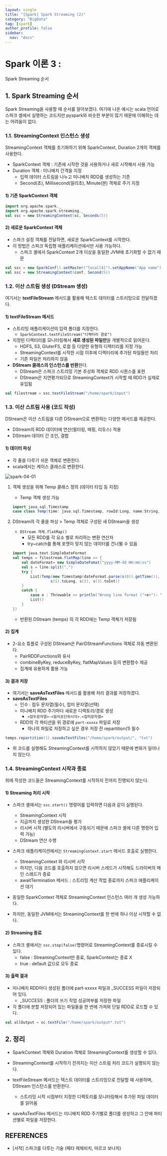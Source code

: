 ```yaml
---
layout: single
title: "[Spark] Spark Streaming (2)"
category: "BigData"
tag: [spark]
author_profile: false
sidebar:
  nav: "docs"
---
```


# Spark 이론 3 :
Spark Streaming 순서

## 1. Spark Streaming 순서

Spark Streaming을 사용할 때 순서를 알아보겠다. 여기에 나온 예시는 scala 언어로 스파크 셸에서 실행하는 코드지만 pyspark와 비슷한 부분이 많기 때문에 이해하는 데는 어려움이 없다.

### 1.1. StreamingContext 인스턴스 생성

StreamingContext 객체를 초기화하기 위해 SparkContext, Duration 2개의 객체를 사용한다.

- SparkContext 객체 : 기존에 시작한 것을 사용하거나 새로 시작해서 사용 가능
- Duration 객체 : 미니배치 간격을 지정
  - 입력 데이터 스트림을 나누고 미니배치 RDD를 생성하는 기준
  - Second(초), Millisecond(밀리초), Minute(분) 객체로 주기 지정

#### 1) 기존 SparkContext 객체

```scala
import org.apache.spark._
import org.apache.spark.streaming._
val ssc = new StreamingContext(sc, Seconds(5))
```

#### 2) 새로운 SparkContext 객체

- 스파크 설정 객체를 전달하면, 새로운 SparkContext를 시작한다.
- 이 방법은 스파크 독립형 애플리케이션에서만 사용 가능하다.
  - 스파크 셸에서 SparkContext 2개 이상을 동일한 JVM에 초기화할 수 없기 때문

```scala
val ssc = new SparkConf().setMaster("local[4]").setAppName("App name")
val ssc = new StreamingContext(conf, Second(5))
```

### 1.2. 이산 스트림 생성 (DStream 생성)

여기서는 **textFileStream** 메서드를 활용해 텍스트 데이터를 스트리밍으로 전달하겠다.

#### 1) **textFileStream** 메서드

- 스트리밍 애플리케이션의 입력 폴더를 지정한다.
  - `SparkContext.textFileStream("디렉터리 경로")`
- 지정된 디렉터리를 모니터링해서 **새로 생성된 파일만**을 개별적으로 읽어온다.
  - HDFS, S3, GluterFS, 로컬 등 다양한 유형의 디렉터리를 지정 가능
  - StreamingContext를 시작한 시점 이후에 디렉터리에 추가된 파일들만 처리
  - 기존 파일은 처리하지 않음
- **DStream 클래스의 인스턴스를 반환**한다.
  - DStream은 스파크 스트리밍 기본 추상화 객체로 RDD 시퀀스를 표현
  - DStream은 지연평가되므로 StreamingContext가 시작할 때 RDD가 실제로 유입됨

```scala
val filestream = ssc.textFileStream("/home/spark/input")
```

### 1.3. 이산 스트림 사용 (코드 작성)

DStream은 이산 스트림을 다른 DStream으로 변환하는 다양한 메서드를 제공한다.

- DStream의 RDD 데이터에 연산(필터링, 매핑, 리듀스) 적용
- DStream 데이터 간 조인, 결합

#### 1) 데이터 파싱

- 각 줄을 다루기 쉬운 객체로 변환한다.
- scala에서는 케이스 클래스로 변환한다.

![spark-04-01](https://raw.githubusercontent.com/hanalog/hanalog.github.io/gh-pages/images/2023-03-09-spark-04/spark-04-01.jpg)

1. 객체 생성을 위해 Temp 클래스 정의 (데이터 타입 등 지정)

   - Temp 객체 생성 가능

   ```scala
   import java.sql.Timestamp
   case class Temp(time: java.sql.Timestamp, rowId:Long, name:String, amount:Int)
   ```

2. DStream의 각 줄을 파싱 > Temp 객체로 구성된 새 DStream을 생성

   - `DStream 객체.flatMap()`
     - 모든 RDD를 각 요소 별로 처리하는 변환 연산자
     - try~catch를 통해 포맷이 맞지 않는 데이터를 건너뛸 수 있음

   ```scala
   import java.text.SimpleDateFormat
   val temps = filestream.flatMap(line => {
       val dateFormat= new SimpleDateFomat("yyyy-MM-dd HH:mm:ss")
       val s = line.split(",")
       try {
           List(Temp(new Timestamp(dateFormat.parse(s(0)).getTime()),
                    s(1).toLong, s(2), s(3).toInt))
       }
       catch {
           case e : Throwable => println("Wrong line format ("+e+"): "+line)
           List()
       }
   })
   ```

   - 반환된 DStream (temps) 의 각 RDD에는 Temp 객체가 저장됨

#### 2) 집계

- 2-요소 튜플로 구성된 DStream은 PairDStreamFunctions 객체로 자동 변환된다.
  - PairRDDFunctions와 유사
  - combineByKey, reduceByKey, flatMapValues 등의 변환함수 제공
  - 집계에 유용하게 활용 가능

#### 3) 결과 저장

- 여기서는 **saveAsTextFiles** 메서드를 활용해 처리 결과를 저장하겠다.
- **saveAsTextFiles**
  - 인수 : 접두 문자열(필수), 접미 문자열(선택)
  - 미니배치 RDD 주기마다 새로운 디렉토리/경로 생성
    - `<접두문자열>-<밀리초단위시각>.<접미문자열>`
  - RDD의 각 파티션을 위 경로에 `part-xxxxx` 파일로 저장
    - 하나의 파일로 저장하고 싶은 경우 저장 전 repartition(1) 필수

```scala
temps.repartition(1).saveAsTextFiles("/home/spark/output/", "txt")
```

- 위 코드를 실행해도 StreamingContext를 시작하지 않았기 때문에 변화가 일어나지 않는다.

### 1.4. StreamingContext 시작과 종료

위에 작성한 코드들은 StreamingContext를 시작하지 전까지 진행되지 않는다.

####  1) Streaming 처리 시작

- 스파크 셸에서는 `ssc.start()` 명령어를 입력하면 다음과 같이 실행된다.
  - StreamingContext 시작
  - 지금까지 생성한 DStream들 평가
  - 리시버 시작 (별도의 리시버에서 구동되기 때문에 스파크 셸에 다른 명령어 입력 가능)
  - DStream 연산 수행
- 스파크 애플리케이션에서는 `StreamingContext.start` 메서드 호출로 실행한다.
  - StreamingContext 와 리시버 시작
  - 하지만, 다음 코드를 호출하지 않으면 리시버 스레드가 시작해도 드라이버의 메인 스레드가 종료
  - awaitTermination 메서드 : 스트리밍 계산 작업 종료까지 스파크 애플리케이션 대기

- 동일한 SparkContext 객체로 StreamingContext 인스턴스 여러 개 생성 가능하다.
- 하지만, 동일한 JVM에서는 StreamingContext를 한 번에 하나 이상 시작할 수 없다.

#### 2) Streaming 종료

- 스파크 셸에서는 `ssc.stop(false)`명령어로 StreamingContext를 종료시킬 수 있다.
  - false : StreamingContext만 종료, SparkContext는 종료 X
  - true : default 값으로 모두 종료

#### 3) 출력 결과

- 미니배치 RDD마다 생성된 폴더에 part-xxxxx 파일과 _SUCCESS 파일이 저장되어 있다.
  - _SUCCESS : 폴더의 쓰기 작업 성공여부를 저장한 파일
- 각 폴더에 분할 저장되어 있는 파일들을 한 번에 가져와 단일 RDD로 로드할 수 있다.

```scala
val allOutput = sc.textFile("/home/spark/output*.txt")
```

## 2. 정리

- SparkContext 객체와 Duration 객체로 StreamingContext를 생성할 수 있다.

- StreamingContext를 시작하기 전까지는 이산 스트림 처리 코드가 실행되지 않는다.

- textFileStream 메서드는 텍스트 데이터를 스트리밍으로 전달할 때 사용하며, DStream 인스턴스를 반환한다.

  - 스트리밍 시작 시점부터 지정한 디렉토리를 모니터링해서 추가된 파일 데이터를 읽어옴

- saveAsTextFiles 메서드는 미니배치 RDD 주기별로 폴더를 생성하고 그 안에 파티션별로 파일을 저장한다.

  


## REFERENCES

- [서적] 스파크를 다루는 기술 (페타 제체비치, 마르코 보나치)